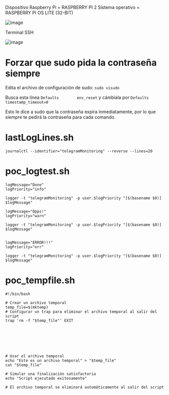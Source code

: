 

Dispositivo Raspberry Pi = RASPBERRY PI 2
Sistema operativo = RASPBERRY PI OS LITE (32-BIT)

![image](https://github.com/user-attachments/assets/3e962b85-f41f-4be7-8d49-f5d99adc4083)

Terminal SSH

![image](https://github.com/user-attachments/assets/69b1e323-acc4-4c2e-bc08-0135f7e479cf)






# Forzar que sudo pida la contraseña siempre

Edita el archivo de configuración de sudo: ```sudo visudo```

Busca esta línea ```Defaults        env_reset``` y cámbiala por ```Defaults        timestamp_timeout=0```

Esto le dice a sudo que la contraseña expira inmediatamente, por lo que siempre te pedirá la contraseña para cada comando.

# lastLogLines.sh
```journalctl --identifier="telegramMonitoring" --reverse --lines=20```

# poc_logtest.sh
```
logMessage="Done"
logPriority="info"

logger -t "telegramMonitoring" -p user.$logPriority "[$(basename $0)] $logMessage"

logMessage="Opps!"
logPriority="warn"

logger -t "telegramMonitoring" -p user.$logPriority "[$(basename $0)] $logMessage"


logMessage="ERROR!!!"
logPriority="err"

logger -t "telegramMonitoring" -p user.$logPriority "[$(basename $0)] $logMessage"
```

# poc_tempfile.sh
```
#!/bin/bash

# Crear un archivo temporal
temp_file=$(mktemp)
# Configurar un trap para eliminar el archivo temporal al salir del script
trap 'rm -f "$temp_file"' EXIT







# Usar el archivo temporal
echo "Este es un archivo temporal" > "$temp_file"
cat "$temp_file"

# Simular una finalización satisfactoria
echo "Script ejecutado exitosamente"

# El archivo temporal se eliminará automáticamente al salir del script
```
